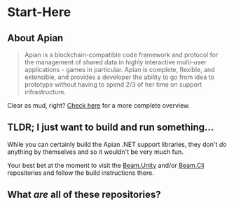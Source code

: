 # Start-Here

## About Apian

>Apian is a blockchain-compatible code framework and protocol for the management of shared data in highly interactive multi-user applications - games in particular. Apian is complete, flexible, and extensible, and provides a developer the ability to go from idea to prototype without having to spend 2/3 of her time on support infrastructure.

Clear as mud, right? [Check here](what-is-apian) for a more complete overview.



## TLDR; I just want to build and run something...

While you can certainly build the Apian .NET support libraries, they don't *do* anything by themselves and so it wouldn't be very much fun.

Your best bet at the moment to visit the [Beam.Unity](https://github.com/Apian-Framework/Beam.Unity) and/or [Beam.Cli](https://github.com/Apian-Framework/Beam.Cli) repositories and follow the build instructions there.



## What *are* all of these repositories?




